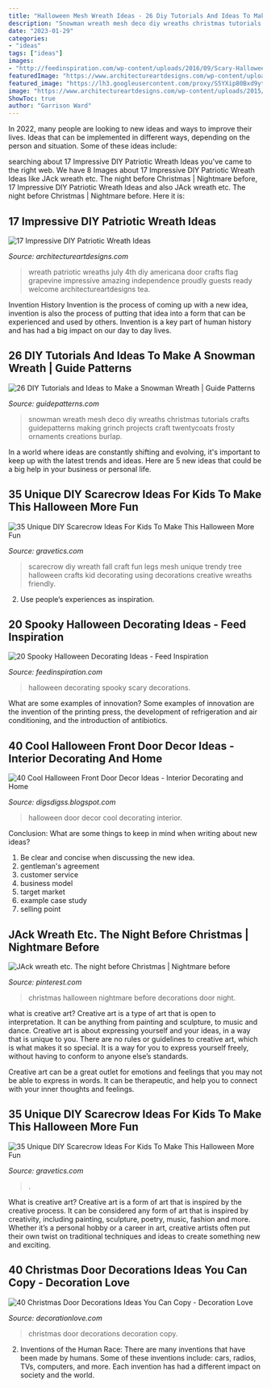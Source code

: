 ```yaml
---
title: "Halloween Mesh Wreath Ideas - 26 Diy Tutorials And Ideas To Make A Snowman Wreath"
description: "Snowman wreath mesh deco diy wreaths christmas tutorials crafts guidepatterns making grinch projects craft twentycoats frosty ornaments creations burlap"
date: "2023-01-29"
categories:
- "ideas"
tags: ["ideas"]
images:
- "http://feedinspiration.com/wp-content/uploads/2016/09/Scary-Halloween-Decorations.jpg"
featuredImage: "https://www.architectureartdesigns.com/wp-content/uploads/2015/06/1222-630x791.jpg"
featured_image: "https://lh3.googleusercontent.com/proxy/S5YXip80Bxd9ytOX5W-0NFHRoPu00eeDhJUfkvZqVZHQuaItFUhjk0u-Wt4Otqn5o7K9CVeUKccpPVdmu5KK480Peg1X_yR6UMv-m9HXSFjaccTFEMck-T3jqXukxLM=s0-d"
image: "https://www.architectureartdesigns.com/wp-content/uploads/2015/06/1222-630x791.jpg"
ShowToc: true
author: "Garrison Ward"
---
```



In 2022, many people are looking to new ideas and ways to improve their lives. Ideas that can be implemented in different ways, depending on the person and situation. Some of these ideas include: 

	

		
searching about 17 Impressive DIY Patriotic Wreath Ideas you've came to the right web. We have 8 Images about 17 Impressive DIY Patriotic Wreath Ideas like JAck wreath etc. The night before Christmas | Nightmare before, 17 Impressive DIY Patriotic Wreath Ideas and also JAck wreath etc. The night before Christmas | Nightmare before. Here it is:
		
    
## 17 Impressive DIY Patriotic Wreath Ideas

<img loading=lazy src="https://www.architectureartdesigns.com/wp-content/uploads/2015/06/1222-630x791.jpg" onerror="this.onerror=null;this.src='https://tse1.mm.bing.net/th?id=OIP.97l7F2TqREJvamN36PXzIgHaJT&amp;pid=15.1';" alt="17 Impressive DIY Patriotic Wreath Ideas">

_Source: architectureartdesigns.com_

>wreath patriotic wreaths july 4th diy americana door crafts flag grapevine impressive amazing independence proudly guests ready welcome architectureartdesigns tea. 

	

Invention History
Invention is the process of coming up with a new idea, invention is also the process of putting that idea into a form that can be experienced and used by others. Invention is a key part of human history and has had a big impact on our day to day lives.

    
## 26 DIY Tutorials And Ideas To Make A Snowman Wreath | Guide Patterns

<img loading=lazy src="http://www.guidepatterns.com/wp-content/uploads/2016/12/Deco-Mesh-Snowman-Wreath.jpg" onerror="this.onerror=null;this.src='https://tse3.mm.bing.net/th?id=OIP._DQn2ekuowMr9e3Ys3hX-wHaJ4&amp;pid=15.1';" alt="26 DIY Tutorials and Ideas to Make a Snowman Wreath | Guide Patterns">

_Source: guidepatterns.com_

>snowman wreath mesh deco diy wreaths christmas tutorials crafts guidepatterns making grinch projects craft twentycoats frosty ornaments creations burlap. 

	

In a world where ideas are constantly shifting and evolving, it's important to keep up with the latest trends and ideas. Here are 5 new ideas that could be a big help in your business or personal life.

    
## 35 Unique DIY Scarecrow Ideas For Kids To Make This Halloween More Fun

<img loading=lazy src="http://www.gravetics.com/wp-content/uploads/2017/07/Creative-DIY-Scarecrow-Ideas-for-Kids.jpg" onerror="this.onerror=null;this.src='https://tse2.mm.bing.net/th?id=OIP.t1q_3LFKbHUCzQt7uS3ekQHaKq&amp;pid=15.1';" alt="35 Unique DIY Scarecrow Ideas For Kids To Make This Halloween More Fun">

_Source: gravetics.com_

>scarecrow diy wreath fall craft fun legs mesh unique trendy tree halloween crafts kid decorating using decorations creative wreaths friendly. 

	

2. Use people’s experiences as inspiration.

    
## 20 Spooky Halloween Decorating Ideas - Feed Inspiration

<img loading=lazy src="http://feedinspiration.com/wp-content/uploads/2016/09/Scary-Halloween-Decorations.jpg" onerror="this.onerror=null;this.src='https://tse1.mm.bing.net/th?id=OIP.mDWSdMfuB4ptNz28XquKPwHaMN&amp;pid=15.1';" alt="20 Spooky Halloween Decorating Ideas - Feed Inspiration">

_Source: feedinspiration.com_

>halloween decorating spooky scary decorations. 

	

What are some examples of innovation?
Some examples of innovation are the invention of the printing press, the development of refrigeration and air conditioning, and the introduction of antibiotics.

    
## 40 Cool Halloween Front Door Decor Ideas - Interior Decorating And Home

<img loading=lazy src="https://lh3.googleusercontent.com/proxy/S5YXip80Bxd9ytOX5W-0NFHRoPu00eeDhJUfkvZqVZHQuaItFUhjk0u-Wt4Otqn5o7K9CVeUKccpPVdmu5KK480Peg1X_yR6UMv-m9HXSFjaccTFEMck-T3jqXukxLM=s0-d" onerror="this.onerror=null;this.src='https://tse3.mm.bing.net/th?id=OIP.WbBhytGETYArhPGsUHnKnwHaLn&amp;pid=15.1';" alt="40 Cool Halloween Front Door Decor Ideas - Interior Decorating and Home">

_Source: digsdigss.blogspot.com_

>halloween door decor cool decorating interior. 

	

Conclusion: What are some things to keep in mind when writing about new ideas?
1. Be clear and concise when discussing the new idea.
2. gentleman's agreement 
3. customer service 
4. business model 
5. target market 
6. example case study
7. selling point 

    
## JAck Wreath Etc. The Night Before Christmas | Nightmare Before

<img loading=lazy src="https://i.pinimg.com/736x/2f/db/e2/2fdbe24b367c47e1777b1b799b8a8ac1--christmas-wreaths-halloween-wreaths.jpg" onerror="this.onerror=null;this.src='https://tse1.mm.bing.net/th?id=OIP.Gju6RP8fpGv7X0WbNLbYSgHaJ4&amp;pid=15.1';" alt="JAck wreath etc. The night before Christmas | Nightmare before">

_Source: pinterest.com_

>christmas halloween nightmare before decorations door night. 

	

what is creative art?
Creative art is a type of art that is open to interpretation. It can be anything from painting and sculpture, to music and dance. Creative art is about expressing yourself and your ideas, in a way that is unique to you.
There are no rules or guidelines to creative art, which is what makes it so special. It is a way for you to express yourself freely, without having to conform to anyone else’s standards.

Creative art can be a great outlet for emotions and feelings that you may not be able to express in words. It can be therapeutic, and help you to connect with your inner thoughts and feelings.

    
## 35 Unique DIY Scarecrow Ideas For Kids To Make This Halloween More Fun

<img loading=lazy src="https://www.gravetics.com/wp-content/uploads/2017/07/A-scarecrow-wreath.jpg" onerror="this.onerror=null;this.src='https://tse4.mm.bing.net/th?id=OIP.4-X1beS9f9uEUje5cWxHyAHaJ4&amp;pid=15.1';" alt="35 Unique DIY Scarecrow Ideas For Kids To Make This Halloween More Fun">

_Source: gravetics.com_

>. 

	

What is creative art?
Creative art is a form of art that is inspired by the creative process. It can be considered any form of art that is inspired by creativity, including painting, sculpture, poetry, music, fashion and more. Whether it’s a personal hobby or a career in art, creative artists often put their own twist on traditional techniques and ideas to create something new and exciting.

    
## 40 Christmas Door Decorations Ideas You Can Copy - Decoration Love

<img loading=lazy src="http://www.decorationlove.com/wp-content/uploads/2016/08/Christmas-Door-Decoration-Ideas-1.jpg" onerror="this.onerror=null;this.src='https://tse1.mm.bing.net/th?id=OIP.NMcyUPEdpJVJHFJ0RJW4mwHaJ6&amp;pid=15.1';" alt="40 Christmas Door Decorations Ideas You Can Copy - Decoration Love">

_Source: decorationlove.com_

>christmas door decorations decoration copy. 

	

2. Inventions of the Human Race:
There are many inventions that have been made by humans. Some of these inventions include: cars, radios, TVs, computers, and more. Each invention has had a different impact on society and the world.


